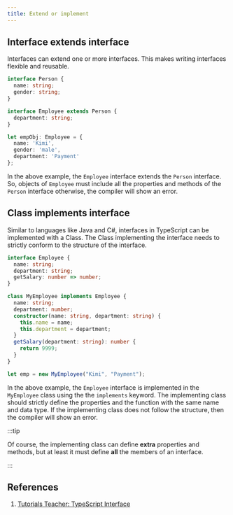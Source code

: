 ```yaml
---
title: Extend or implement
---
```


## Interface extends interface

Interfaces can extend one or more interfaces. This makes writing interfaces flexible and reusable.

```ts
interface Person {
  name: string;
  gender: string;
}

interface Employee extends Person {
  department: string;
}

let empObj: Employee = {
  name: 'Kimi',
  gender: 'male',
  department: 'Payment'
};
```

In the above example, the `Employee` interface extends the `Person` interface. So, objects of `Employee` must include all the properties and methods of the `Person` interface otherwise, the compiler will show an error.

## Class implements interface

Similar to languages like Java and C#, interfaces in TypeScript can be implemented with a Class. The Class implementing the interface needs to strictly conform to the structure of the interface.

```ts
interface Employee {
  name: string;
  department: string;
  getSalary: number => number;
}

class MyEmployee implements Employee {
  name: string;
  department: number;
  constructor(name: string, department: string) {
    this.name = name;
    this.department = department;
  }
  getSalary(department: string): number {
    return 9999;
  }
}

let emp = new MyEmployee("Kimi", "Payment");
```

In the above example, the `Employee` interface is implemented in the `MyEmployee` class using the the `implements` keyword. The implementing class should strictly define the properties and the function with the same name and data type. If the implementing class does not follow the structure, then the compiler will show an error.

:::tip

Of course, the implementing class can define **extra** properties and methods, but at least it must define **all** the members of an interface.

:::

## References

1. [Tutorials Teacher: TypeScript Interface](https://www.tutorialsteacher.com/typescript/typescript-interface)
